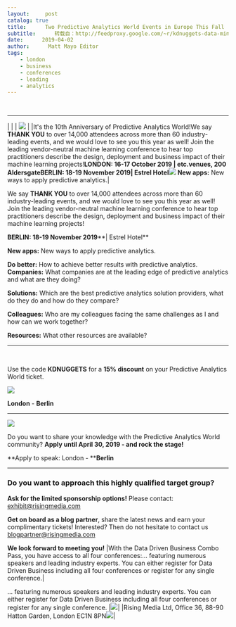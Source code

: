 ```yaml
---
layout:     post
catalog: true
title:      Two Predictive Analytics World Events in Europe This Fall
subtitle:      转载自：http://feedproxy.google.com/~r/kdnuggets-data-mining-analytics/~3/H7ueB5p-y9w/paw-two-predictive-analytics-world-events-europe-fall.html
date:      2019-04-02
author:      Matt Mayo Editor
tags:
    - london
    - business
    - conferences
    - leading
    - analytics
---
```



  
 





---
| |
| ![](https://1-risingmedia.com/uploads/8eefed10d17132f381554cc5cf914c1a.jpg) |
|It's the 10th Anniversary of Predictive Analytics World!We say **THANK YOU** to over 14,000 attendees across more than 60 industry-leading events, and we would love to see you this year as well! Join the leading vendor-neutral machine learning conference to hear top practitioners describe the design, deployment and business impact of their machine learning projects!**LONDON: 16-17 October 2019 | etc.venues, 200 Aldersgate****BERLIN: 18-19 November 2019****| Estrel Hotel**![](https://1-risingmedia.com/uploads/d3244eff0efa4db1822faec0ae095030.jpg) **New apps:** New ways to apply predictive analytics.|

We say **THANK YOU** to over 14,000 attendees across more than 60 industry-leading events, and we would love to see you this year as well! Join the leading vendor-neutral machine learning conference to hear top practitioners describe the design, deployment and business impact of their machine learning projects!

**BERLIN: 18-19 November 2019****| Estrel Hotel**

 **New apps:** New ways to apply predictive analytics.

**Do better:** How to achieve better results with predictive analytics.
**Companies:** What companies are at the leading edge of predictive analytics and what are they doing?

**Solutions:** Which are the best predictive analytics solution providers, what do they do and how do they compare?

**Colleagues:** Who are my colleagues facing the same challenges as I and how can we work together?

**Resources:** What other resources are available?

---

 

Use the code **KDNUGGETS** for a **15% discount** on your Predictive Analytics World ticket.

![](https://1-risingmedia.com/uploads/9759a1a201c8441b00123694ba23534c.jpg)


**London** - **Berlin**


---

![](https://1-risingmedia.com/uploads/f26286a109ef6b02b6a39e8c54cf58ee.jpg)


Do you want to share your knowledge with the Predictive Analytics World community? **Apply until April 30, 2019 - and rock the stage!**

**Apply to speak: London - ****Berlin**

---

### **Do you want to approach this highly qualified target group?**

**Ask for the limited sponsorship options!** Please contact: exhibit@risingmedia.com

**Get on board as a blog partner**, share the latest news and earn your complimentary tickets! Interested? Then do not hesitate to contact us blogpartner@risingmedia.com

**We look forward to meeting you!**
|With the Data Driven Business Combo Pass, you have access to all four conferences:... featuring numerous speakers and leading industry experts. You can either register for Data Driven Business including all four conferences or register for any single conference.|

... featuring numerous speakers and leading industry experts. You can either register for Data Driven Business including all four conferences or register for any single conference.
|![](https://1-risingmedia.com/email_tpl/footer.png)|
|Rising Media Ltd, Office 36, 88-90 Hatton Garden, London EC1N 8PN![](https://www.risingmedia.com/test/email/tpl-1/rm.png)|





 






